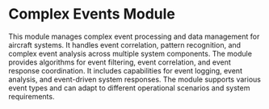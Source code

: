 # Complex Events Module

This module manages complex event processing and data management for aircraft systems. It handles event correlation, pattern recognition, and complex event analysis across multiple system components. The module provides algorithms for event filtering, event correlation, and event response coordination. It includes capabilities for event logging, event analysis, and event-driven system responses. The module supports various event types and can adapt to different operational scenarios and system requirements.
